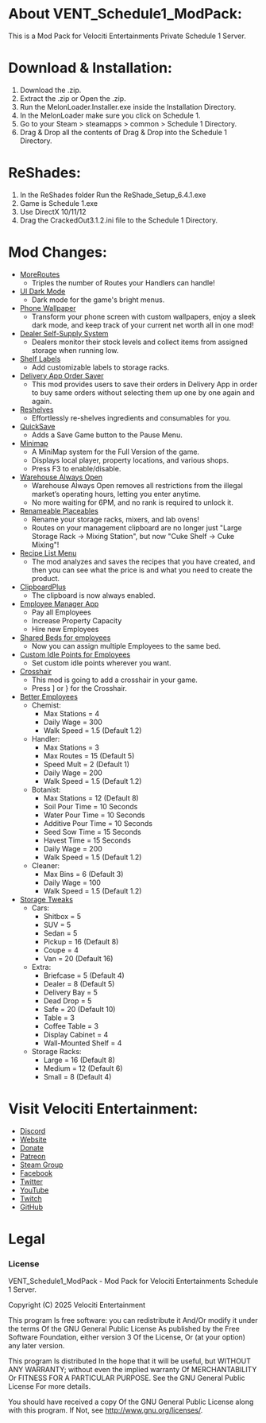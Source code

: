 # About VENT_Schedule1_ModPack:
This is a Mod Pack for Velociti Entertainments Private Schedule 1 Server.

# Download & Installation:
1) Download the .zip.
2) Extract the .zip or Open the .zip.
3) Run the MelonLoader.Installer.exe inside the Installation Directory.
4) In the MelonLoader make sure you click on Schedule 1.
5) Go to your Steam > steamapps > common > Schedule 1 Directory.
6) Drag & Drop all the contents of Drag & Drop into the Schedule 1 Directory.

# ReShades:
1) In the ReShades folder Run the ReShade_Setup_6.4.1.exe
2) Game is Schedule 1.exe
3) Use DirectX 10/11/12
4) Drag the CrackedOut3.1.2.ini file to the Schedule 1 Directory.

# Mod Changes:
- [MoreRoutes]( https://www.nexusmods.com/schedule1/mods/510 )
  - Triples the number of Routes your Handlers can handle!
- [UI Dark Mode]( https://www.nexusmods.com/schedule1/mods/554 )
  - Dark mode for the game's bright menus.
- [Phone Wallpaper]( https://www.nexusmods.com/schedule1/mods/325 )
  - Transform your phone screen with custom wallpapers, enjoy a sleek dark mode, and keep track of your current net worth all in one mod!
- [Dealer Self-Supply System]( https://www.nexusmods.com/schedule1/mods/552 )
  - Dealers monitor their stock levels and collect items from assigned storage when running low.
- [Shelf Labels]( https://www.nexusmods.com/schedule1/mods/590 )
  - Add customizable labels to storage racks.
- [Delivery App Order Saver]( https://www.nexusmods.com/schedule1/mods/454 )
  - This mod provides users to save their orders in Delivery App in order to buy same orders without selecting them up one by one again and again.
- [Reshelves]( https://www.nexusmods.com/schedule1/mods/328 )
  - Effortlessly re-shelves ingredients and consumables for you.
- [QuickSave]( https://www.nexusmods.com/schedule1/mods/104 )
  - Adds a Save Game button to the Pause Menu.
- [Minimap]( https://www.nexusmods.com/schedule1/mods/113 )
  - A MiniMap system for the Full Version of the game.
  - Displays local player, property locations, and various shops.
  - Press F3 to enable/disable.
- [Warehouse Always Open]( https://www.nexusmods.com/schedule1/mods/189 )
  - Warehouse Always Open removes all restrictions from the illegal market’s operating hours, letting you enter anytime.
  - No more waiting for 6PM, and no rank is required to unlock it.
- [Renameable Placeables]( https://www.nexusmods.com/schedule1/mods/279 )
  - Rename your storage racks, mixers, and lab ovens!
  - Routes on your management clipboard are no longer just "Large Storage Rack -> Mixing Station", but now "Cuke Shelf -> Cuke Mixing"!
- [Recipe List Menu]( https://www.nexusmods.com/schedule1/mods/296 )
  - The mod analyzes and saves the recipes that you have created, and then you can see what the price is and what you need to create the product.
- [ClipboardPlus]( https://www.nexusmods.com/schedule1/mods/286 )
  - The clipboard is now always enabled.
- [Employee Manager App]( https://www.nexusmods.com/schedule1/mods/162 )
  - Pay all Employees
  - Increase Property Capacity
  - Hire new Employees
- [Shared Beds for employees]( https://www.nexusmods.com/schedule1/mods/416 )
  - Now you can assign multiple Employees to the same bed.
- [Custom Idle Points for Employees]( https://www.nexusmods.com/schedule1/mods/411 )
  - Set custom idle points wherever you want.
- [Crosshair]( https://www.nexusmods.com/schedule1/mods/294 )
  - This mod is going to add a crosshair in your game.
  - Press ] or } for the Crosshair.
- [Better Employees]( https://www.nexusmods.com/schedule1/mods/140 )
  - Chemist:
    - Max Stations = 4
	- Daily Wage = 300
	- Walk Speed = 1.5 (Default 1.2)
  - Handler:
    - Max Stations = 3
	- Max Routes = 15 (Default 5)
	- Speed Mult = 2 (Default 1)
	- Daily Wage = 200
	- Walk Speed = 1.5 (Default 1.2)
  - Botanist:
    - Max Stations = 12 (Default 8)
	- Soil Pour Time = 10 Seconds
	- Water Pour Time = 10 Seconds
	- Additive Pour Time = 10 Seconds
	- Seed Sow Time = 15 Seconds
	- Havest Time = 15 Seconds
	- Daily Wage = 200
	- Walk Speed = 1.5 (Default 1.2)
  - Cleaner:
    - Max Bins = 6 (Default 3)
	- Daily Wage = 100
	- Walk Speed = 1.5 (Default 1.2)
- [Storage Tweaks]( https://www.nexusmods.com/schedule1/mods/209 )
  - Cars:
    - Shitbox = 5
	- SUV = 5
	- Sedan = 5
	- Pickup = 16 (Default 8)
	- Coupe = 4
	- Van = 20 (Default 16)
  - Extra:
    - Briefcase = 5 (Default 4)
	- Dealer = 8 (Default 5)
	- Delivery Bay = 5
	- Dead Drop = 5
	- Safe = 20 (Default 10)
	- Table = 3
	- Coffee Table = 3
	- Display Cabinet = 4
	- Wall-Mounted Shelf = 4
  - Storage Racks:
    - Large = 16 (Default 8)
	- Medium = 12 (Default 6)
	- Small = 8 (Default 4)

# Visit Velociti Entertainment:
* [Discord]( https://discord.velocitientertainment.com )
* [Website]( https://www.velocitientertainment.com )
* [Donate]( https://velocitientertainment.weebly.com/donations.html )
* [Patreon]( https://www.patreon.com/VelocitiEntertainment?fan_landing=true )
* [Steam Group]( https://steamcommunity.com/groups/velocitientertainment )
* [Facebook]( https://facebook.com/VelocitiEntertainment )
* [Twitter]( https://twitter.com/VelocitiEnt )
* [YouTube]( https://youtube.com/user/HumanTree92 )
* [Twitch]( https://twitch.tv/humantree92 )
* [GitHub]( https://github.com/HumanTree92 )

# Legal
### License
VENT_Schedule1_ModPack - Mod Pack for Velociti Entertainments Schedule 1 Server.

Copyright (C) 2025 Velociti Entertainment

This program Is free software: you can redistribute it And/Or modify it under the terms Of the GNU General Public License As published by the Free Software Foundation, either version 3 Of the License, Or (at your option) any later version.

This program Is distributed In the hope that it will be useful, but WITHOUT ANY WARRANTY; without even the implied warranty Of MERCHANTABILITY Or FITNESS FOR A PARTICULAR PURPOSE. See the GNU General Public License For more details.

You should have received a copy Of the GNU General Public License along with this program. If Not, see http://www.gnu.org/licenses/.
